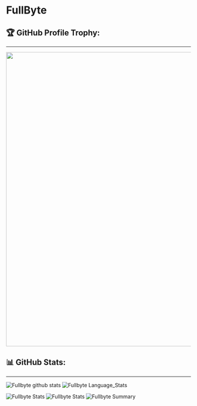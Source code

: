 # FullByte

## 🏆 GitHub Profile Trophy:
---
<a href="https://github.com/ryo-ma/github-profile-trophy">
  <img width=800 src="https://github-profile-trophy.vercel.app/?username=Fullbyte&column=8&theme=radical&no-frame=true&no-bg=true"/>
</a>


## 📊 GitHub Stats:
---
![Fullbyte github stats](https://github-readme-stats.vercel.app/api?username=Fullbyte&theme=radical&show_icons=true&count_private=true)
![Fullbyte Language_Stats](https://github-readme-stats.vercel.app/api/top-langs/?username=Fullbyte&theme=blue-green)

![Fullbyte Stats](https://github-profile-summary-cards.vercel.app/api/cards/repos-per-language?username=Fullbyte&theme=solarized_dark)
![Fullbyte Stats](https://github-profile-summary-cards.vercel.app/api/cards/most-commit-language?username=Fullbyte&theme=solarized_dark)
![Fullbyte Summary](https://github-profile-summary-cards.vercel.app/api/cards/profile-details?username=Fullbyte&theme=solarized_dark)
